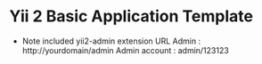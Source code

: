 Yii 2 Basic Application Template
================================

* Note included yii2-admin extension
URL Admin : http://yourdomain/admin
Admin account : admin/123123

